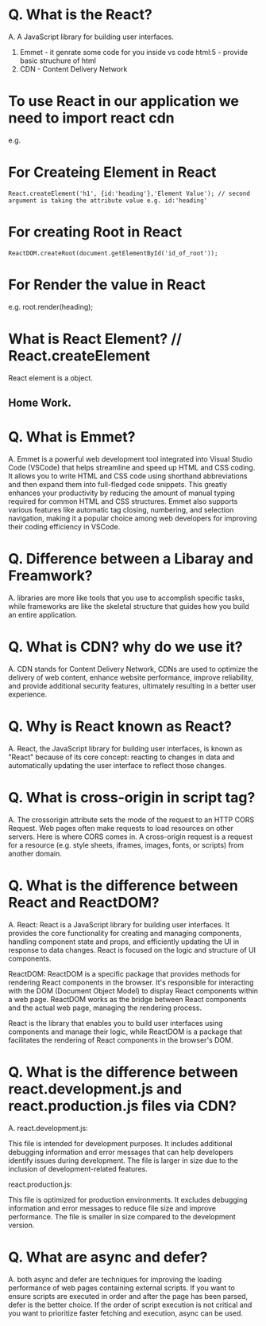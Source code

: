 # Q. What is the React?
A. A JavaScript library for building user interfaces.

1. Emmet - it genrate some code for you inside vs code
    html:5 - provide basic struchure of html
2. CDN - Content Delivery Network

# To use React in our application we need to import react cdn
e.g. 
    <script crossorigin src="https://unpkg.com/react@18/umd/react.development.js"></script>
    <script crossorigin src="https://unpkg.com/react-dom@18/umd/react-dom.development.js"></script>

# For Createing Element in React
    React.createElement('h1', {id:'heading'},'Element Value'); // second argument is taking the attribute value e.g. id:'heading'

# For creating Root in React
    ReactDOM.createRoot(document.getElementById('id_of_root'));

# For Render the value in React
e.g. root.render(heading);

# What is React Element? // React.createElement
React element is a object.


## Home Work.

# Q. What is Emmet?
A. Emmet is a powerful web development tool integrated into Visual Studio Code (VSCode) that helps streamline and speed up HTML and CSS coding. It allows you to write HTML and CSS code using shorthand abbreviations and then expand them into full-fledged code snippets. This greatly enhances your productivity by reducing the amount of manual typing required for common HTML and CSS structures. Emmet also supports various features like automatic tag closing, numbering, and selection navigation, making it a popular choice among web developers for improving their coding efficiency in VSCode.


# Q. Difference between a Libaray and Freamwork?
A. libraries are more like tools that you use to accomplish specific tasks, while frameworks are like the skeletal structure that guides how you build an entire application.


# Q. What is CDN? why do we use it?
A. CDN stands for Content Delivery Network, CDNs are used to optimize the delivery of web content, enhance website performance, improve reliability, and provide additional security features, ultimately resulting in a better user experience.

# Q. Why is React known as React?
A. React, the JavaScript library for building user interfaces, is known as "React" because of its core concept: reacting to changes in data and automatically updating the user interface to reflect those changes.

# Q. What is cross-origin in script tag? 
A. The crossorigin attribute sets the mode of the request to an HTTP CORS Request. Web pages often make requests to load resources on other servers. Here is where CORS comes in. A cross-origin request is a request for a resource (e.g. style sheets, iframes, images, fonts, or scripts) from another domain.


# Q. What is the difference between React and ReactDOM?
A. 
React:
React is a JavaScript library for building user interfaces.
It provides the core functionality for creating and managing components, handling component state and props, and efficiently updating the UI in response to data changes.
React is focused on the logic and structure of UI components.

ReactDOM:
ReactDOM is a specific package that provides methods for rendering React components in the browser.
It's responsible for interacting with the DOM (Document Object Model) to display React components within a web page.
ReactDOM works as the bridge between React components and the actual web page, managing the rendering process.

React is the library that enables you to build user interfaces using components and manage their logic, while ReactDOM is a package that facilitates the rendering of React components in the browser's DOM.



# Q. What is the difference between react.development.js and react.production.js files via CDN?
A.
react.development.js:

This file is intended for development purposes.
It includes additional debugging information and error messages that can help developers identify issues during development.
The file is larger in size due to the inclusion of development-related features.

react.production.js:

This file is optimized for production environments.
It excludes debugging information and error messages to reduce file size and improve performance.
The file is smaller in size compared to the development version.

# Q. What are async and defer?
A. both async and defer are techniques for improving the loading performance of web pages containing external scripts. If you want to ensure scripts are executed in order and after the page has been parsed, defer is the better choice. If the order of script execution is not critical and you want to prioritize faster fetching and execution, async can be used.